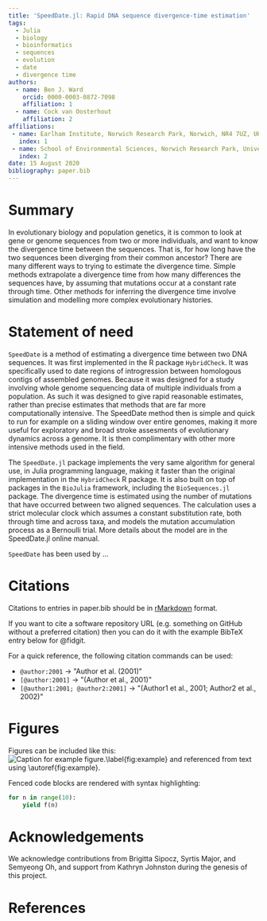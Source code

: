 ```yaml
---
title: 'SpeedDate.jl: Rapid DNA sequence divergence-time estimation'
tags:
  - Julia
  - biology
  - bioinformatics
  - sequences
  - evolution
  - date
  - divergence time
authors:
  - name: Ben J. Ward
    orcid: 0000-0003-0872-7098
    affiliation: 1
  - name: Cock van Oosterhout
    affiliation: 2
affiliations:
 - name: Earlham Institute, Norwich Research Park, Norwich, NR4 7UZ, UK
   index: 1
 - name: School of Environmental Sciences, Norwich Research Park, University of East Anglia, Norwich, NR4 7TJ, UK
   index: 2
date: 15 August 2020
bibliography: paper.bib
---
```


# Summary

In evolutionary biology and population genetics, it is common to look at gene or
genome sequences from two or more individuals, and want to know the divergence
time between the sequences. That is, for how long have the two sequences been
diverging from their common ancestor? There are many different ways to trying
to estimate the divergence time. Simple methods extrapolate a divergence time
from how many differences the sequences have, by assuming that mutations occur
at a constant rate through time. Other methods for inferring the divergence time
involve simulation and modelling more complex evolutionary histories.

# Statement of need 

`SpeedDate` is a method of estimating a divergence time between two DNA sequences.
It was first implemented in the R package `HybridCheck`. It was specifically used
to date regions of introgression between homologous contigs of assembled genomes.
Because it was designed for a study involving whole genome sequencing data of multiple
individuals from a population. As such it was designed to give rapid reasonable
estimates, rather than precise estimates that methods that are far more computationally
intensive. The SpeedDate method then is simple and quick to run for example on
a sliding window over entire genomes, making it more useful for exploratory and
broad stroke assesments of evolutionary dynamics across a genome. It is then 
complimentary with other more intensive methods used in the field.

The `SpeedDate.jl` package implements the very same algorithm for general use,
in Julia programming language, making it faster than the original implementation
in the `HybridCheck` R package. It is also built on top of packages in the
`BioJulia` framework, including the `BioSequences.jl` package.
The divergence time is estimated using the number of mutations that have occurred
between two aligned sequences. The calculation uses a strict molecular clock
which assumes a constant substitution rate, both through time and across taxa, and
models the mutation accumulation process as a Bernoulli trial. More details about
the model are in the SpeedDate.jl online manual.

`SpeedDate` has been used by ...

# Citations

Citations to entries in paper.bib should be in
[rMarkdown](http://rmarkdown.rstudio.com/authoring_bibliographies_and_citations.html)
format.

If you want to cite a software repository URL (e.g. something on GitHub without a preferred
citation) then you can do it with the example BibTeX entry below for @fidgit.

For a quick reference, the following citation commands can be used:
- `@author:2001`  ->  "Author et al. (2001)"
- `[@author:2001]` -> "(Author et al., 2001)"
- `[@author1:2001; @author2:2001]` -> "(Author1 et al., 2001; Author2 et al., 2002)"

# Figures

Figures can be included like this:
![Caption for example figure.\label{fig:example}](figure.png)
and referenced from text using \autoref{fig:example}.

Fenced code blocks are rendered with syntax highlighting:
```python
for n in range(10):
    yield f(n)
```	

# Acknowledgements

We acknowledge contributions from Brigitta Sipocz, Syrtis Major, and Semyeong
Oh, and support from Kathryn Johnston during the genesis of this project.

# References